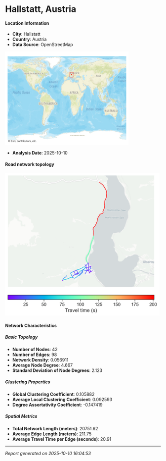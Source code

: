 # Hallstatt, Austria

#### Location Information

- **City**: Hallstatt
- **Country**: Austria
- **Data Source**: OpenStreetMap
<img src="Hallstatt_location.png" alt="Hallstatt Location Map" width="400" />

- **Analysis Date**: 2025-10-10

#### Road network topology

<img src="Hallstatt_network_map.png" alt="Hallstatt Road Network Map" width="500"/>

#### Network Characteristics

##### Basic Topology

- **Number of Nodes**: 42
- **Number of Edges**: 98
- **Network Density**: 0.056911
- **Average Node Degree**: 4.667
- **Standard Deviation of Node Degrees**: 2.123

##### Clustering Properties

- **Global Clustering Coefficient**: 0.105882
- **Average Local Clustering Coefficient**: 0.092593
- **Degree Assortativity Coefficient**: -0.147419

##### Spatial Metrics

- **Total Network Length (meters)**: 20751.62
- **Average Edge Length (meters)**: 211.75
- **Average Travel Time per Edge (seconds)**: 20.91

---
*Report generated on 2025-10-10 16:04:53*
